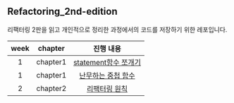 ## Refactoring_2nd-edition
리팩터링 2판을 읽고 개인적으로 정리한 과정에서의 코드를 저장하기 위한 레포입니다. 

|week| chapter | 진행 내용 |
| :--------: | :--------: | :--------: |
| 1 | chapter1 | [statement함수 쪼개기](https://velog.io/@ken1204/%EB%A6%AC%ED%8C%A9%ED%84%B0%EB%A7%81-2%ED%8C%90-1.-%EC%B2%AB%EB%B2%88%EC%A7%B8-%EC%98%88%EC%8B%9C) | 
| 1 | chapter1 | [난무하는 중첩 함수](https://velog.io/@ken1204/%EB%A6%AC%ED%8C%A9%ED%84%B0%EB%A7%81-2%ED%8C%90-ch.1-%EC%A4%91%EA%B0%84%EC%A0%90%EA%B2%80-%EB%82%9C%EB%AC%B4%ED%95%98%EB%8A%94-%EC%A4%91%EC%B2%A9%ED%95%A8%EC%88%98)
| 2 | chapter2 | [리팩터링 원칙](https://velog.io/@ken1204/%EB%A6%AC%ED%8C%A9%ED%84%B0%EB%A7%81-2%ED%8C%90-ch.2-%EB%A6%AC%ED%8C%A9%ED%84%B0%EB%A7%81-%EC%9B%90%EC%B9%99)


